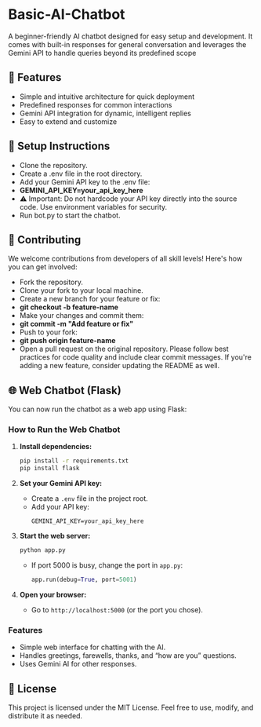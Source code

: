 # Basic-AI-Chatbot

A beginner-friendly AI chatbot designed for easy setup and development. It comes with built-in responses for general conversation and leverages the Gemini API to handle queries beyond its predefined scope

## 🚀 Features
- Simple and intuitive architecture for quick deployment
- Predefined responses for common interactions
- Gemini API integration for dynamic, intelligent replies
- Easy to extend and customize

## 🔧 Setup Instructions
- Clone the repository.
- Create a .env file in the root directory.
- Add your Gemini API key to the .env file:
-  **GEMINI_API_KEY=your_api_key_here**
- ⚠️ Important: Do not hardcode your API key directly into the source code. Use environment variables for security.
- Run bot.py to start the chatbot.

## 🤝 Contributing
We welcome contributions from developers of all skill levels! Here's how you can get involved:
- Fork the repository.
- Clone your fork to your local machine.
- Create a new branch for your feature or fix:
- **git checkout -b feature-name**
- Make your changes and commit them:
- **git commit -m "Add feature or fix"**
- Push to your fork:
- **git push origin feature-name**
- Open a pull request on the original repository.
Please follow best practices for code quality and include clear commit messages. If you're adding a new feature, consider updating the README as well.


## 🌐 Web Chatbot (Flask)

You can now run the chatbot as a web app using Flask:

### How to Run the Web Chatbot

1. **Install dependencies:**
   ```bash
   pip install -r requirements.txt
   pip install flask
   ```

2. **Set your Gemini API key:**
   - Create a `.env` file in the project root.
   - Add your API key:
     ```
     GEMINI_API_KEY=your_api_key_here
     ```

3. **Start the web server:**
   ```bash
   python app.py
   ```
   - If port 5000 is busy, change the port in `app.py`:
     ```python
     app.run(debug=True, port=5001)
     ```

4. **Open your browser:**
   - Go to `http://localhost:5000` (or the port you chose).

### Features
- Simple web interface for chatting with the AI.
- Handles greetings, farewells, thanks, and “how are you” questions.
- Uses Gemini AI for other responses.

## 📄 License
This project is licensed under the MIT License. Feel free to use, modify, and distribute it as needed.


